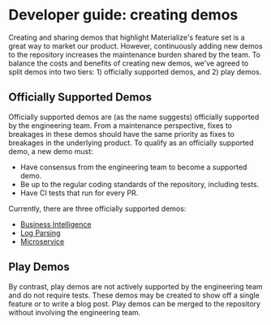 # Developer guide: creating demos

Creating and sharing demos that highlight Materialize's feature set is a great
way to market our product. However, continuously adding new demos to the repository
increases the maintenance burden shared by the team. To balance the costs and benefits
of creating new demos, we've agreed to split demos into two tiers: 1) officially supported
demos, and 2) play demos.

## Officially Supported Demos

Officially supported demos are (as the name suggests) officially supported by the
engineering team. From a maintenance perspective, fixes to breakages in these demos
should have the same priority as fixes to breakages in the underlying product. To qualify
as an officially supported demo, a new demo must:
- Have consensus from the engineering team to become a supported demo.
- Be up to the regular coding standards of the repository, including tests.
- Have CI tests that run for every PR.

Currently, there are three officially supported demos:
- [Business Intelligence](https://materialize.io/docs/demos/business-intelligence/)
- [Log Parsing](https://materialize.io/docs/demos/log-parsing/)
- [Microservice](https://materialize.io/docs/demos/microservice/)

## Play Demos

By contrast, play demos are not actively supported by the engineering team and do not
require tests. These demos may be created to show off a single feature or to write a
blog post. Play demos can be merged to the repository without involving the engineering
team.
